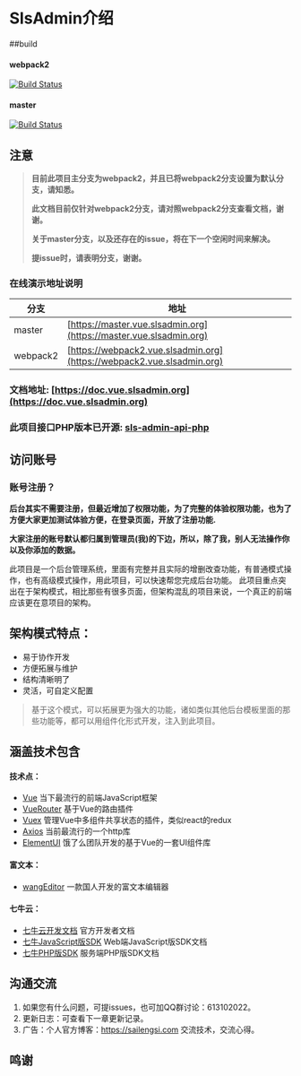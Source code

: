 # SlsAdmin介绍

##build
#### webpack2
[![Build Status](https://travis-ci.org/sailengsi/sls-admin.svg?branch=webpack2)](https://travis-ci.org/sailengsi/sls-admin)
#### master
[![Build Status](https://travis-ci.org/sailengsi/sls-admin.svg?branch=master)](https://travis-ci.org/sailengsi/sls-admin)

## 注意
> **目前此项目主分支为webpack2，并且已将webpack2分支设置为默认分支，请知悉。**
> 
> **此文档目前仅针对webpack2分支，请对照webpack2分支查看文档，谢谢。**
> 
> **关于master分支，以及还存在的issue，将在下一个空闲时间来解决。**
>
> **提issue时，请表明分支，谢谢。**

### **在线演示地址说明**
|分支        |      地址    | 
| --- | --- | 
| master        |     [https://master.vue.slsadmin.org](https://master.vue.slsadmin.org)   | 
| webpack2        |      [https://webpack2.vue.slsadmin.org](https://webpack2.vue.slsadmin.org)   |

### 文档地址:  [https://doc.vue.slsadmin.org](https://doc.vue.slsadmin.org)
### 此项目接口PHP版本已开源: [sls-admin-api-php](https://github.com/sailengsi/sls-admin-api-php)



## 访问账号
### 账号注册？
**后台其实不需要注册，但最近增加了权限功能，为了完整的体验权限功能，也为了方便大家更加测试体验方便，在登录页面，开放了注册功能.**

**大家注册的账号默认都归属到管理员(我)的下边，所以，除了我，别人无法操作你以及你添加的数据。**


此项目是一个后台管理系统，里面有完整并且实际的增删改查功能，有普通模式操作，也有高级模式操作，用此项目，可以快速帮您完成后台功能。
此项目重点突出在于架构模式，相比那些有很多页面，但架构混乱的项目来说，一个真正的前端应该更在意项目的架构。


## 架构模式特点：
* 易于协作开发
* 方便拓展与维护
* 结构清晰明了
* 灵活，可自定义配置


> 基于这个模式，可以拓展更为强大的功能，诸如类似其他后台模板里面的那些功能等，都可以用组件化形式开发，注入到此项目。



## 涵盖技术包含

#### 技术点：
* [Vue](http://cn.vuejs.org/) 当下最流行的前端JavaScript框架
* [VueRouter](https://router.vuejs.org/zh-cn/) 基于Vue的路由插件
* [Vuex](https://vuex.vuejs.org/zh-cn/) 管理Vue中多组件共享状态的插件，类似react的redux
* [Axios](https://github.com/mzabriskie/axios) 当前最流行的一个http库
* [ElementUI](https://github.com/ElemeFE/element) 饿了么团队开发的基于Vue的一套UI组件库

#### 富文本：
* [wangEditor](http://www.wangeditor.com/) 一款国人开发的富文本编辑器

#### 七牛云：
* [七牛云开发文档](https://developer.qiniu.com/) 官方开发者文档
* [七牛JavaScript版SDK](https://developer.qiniu.com/kodo/sdk/1283/javascript) Web端JavaScript版SDK文档
* [七牛PHP版SDK](https://developer.qiniu.com/kodo/sdk/1241/php) 服务端PHP版SDK文档


## 沟通交流
 1. 如果您有什么问题，可提issues，也可加QQ群讨论：613102022。
 2. 更新日志：可查看下一章更新记录。
 3. 广告：个人官方博客：https://sailengsi.com 交流技术，交流心得。

 
 ## 鸣谢


